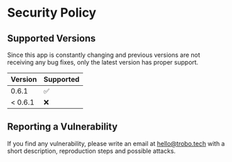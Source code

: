 <!--
SPDX-FileCopyrightText: Copyright (c) 2022-2024 trobonox <hello@trobo.tech>

SPDX-License-Identifier: Apache-2.0
-->

# Security Policy

## Supported Versions
Since this app is constantly changing and previous versions are not receiving any bug fixes, only the latest version has proper support.

| Version | Supported          |
| ------- | ------------------ |
| 0.6.1   |   :white_check_mark:              |
| < 0.6.1   | :x:                |

## Reporting a Vulnerability
If you find any vulnerability, please write an email at hello@trobo.tech with a short description, reproduction steps and possible attacks.
